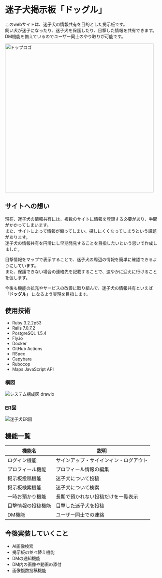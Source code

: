# 迷子犬掲示板「ドッグル」

このwebサイトは、迷子犬の情報共有を目的とした掲示板です。  
飼い犬が迷子になったり、迷子犬を保護したり、目撃した情報を共有できます。  
DM機能を備えているのでユーザー同士のやり取りが可能です。  

<img width="491" alt="トップロゴ" src="https://github.com/ksng-potepan/lost-dog-app/assets/125693644/018ad6ae-0f3a-48ba-bec0-6666f38e8b8e">

## サイトへの想い
現在、迷子犬の情報共有には、複数のサイトに情報を登録する必要があり、手間がかかってしまいます。  
また、サイトによって情報が偏ってしまい、探しにくくなってしまうという課題があります。  
迷子犬の情報共有を円滑にし早期発見することを目指したいという思いで作成しました。

目撃情報をマップで表示することで、迷子犬の周辺の情報を簡単に確認できるようにしています。  
また、保護できない場合の連絡先を記載することで、速やかに迎えに行けることを促します。

今後も機能の拡充やサービスの改善に取り組んで、迷子犬の情報共有といえば **「ドッグル」** になるよう実現を目指します。

## 使用技術
- Ruby 3.2.2p53
- Rails 7.0.7.2
- PostgreSQL 1.5.4
- Fly.io
- Docker
- GitHub Actions
- RSpec
- Capybara
- Rubocop
- Maps JavaScript API


### 構図
![システム構成図 drawio](https://github.com/ksng-potepan/lost-dog-app/assets/125693644/ac034555-457f-49dc-88a1-79e16c26e2df)

### ER図
![迷子犬ER図](https://github.com/ksng-potepan/lost-dog-app/assets/125693644/4e40bcb7-6232-4d0c-a0ea-f137908dafa7)

## 機能一覧

| 機能名 | 説明 |
----|---- 
| ログイン機能	 | サインアップ・サイインイン・ログアウト |
| プロフィール機能 | プロフィール情報の編集　|
| 掲示板投稿機能 | 迷子犬について投稿　|
| 掲示板検索機能 | 迷子犬について検索 |
| 一時お預かり機能 | 長期で預かれない投稿だけを一覧表示 |
| 目撃情報の投稿機能 | 目撃した迷子犬を投稿 |
| DM機能 | ユーザー同士での連絡 |


## 今後実装していくこと
- AI画像検索
- 掲示板の並べ替え機能
- DMの通知機能
- DM内の画像や動画の添付
- 画像複数投稿機能
